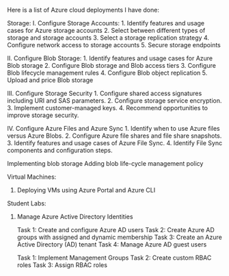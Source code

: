 Here is a list of Azure cloud deployments I have done:

Storage:
  I. Configure Storage Accounts:
    1. Identify features and usage cases for Azure storage accounts
    2. Select between different types of storage and storage accounts
    3. Select a storage replication strategy
    4. Configure network access to storage accounts
    5. Secure storage endpoints
 
  
  II. Configure Blob Storage:
    1. Identify features and usage cases for Azure Blob storage
    2. Configure Blob storage and Blob access tiers
    3. Configure Blob lifecycle management rules
    4. Configure Blob object replication
    5. Upload and price Blob storage
    
  III. Configure Storage Security
    1. Configure shared access signatures including URI and SAS parameters.
    2. Configure storage service encryption.
    3. Implement customer-managed keys.
    4. Recommend opportunities to improve storage security.

  IV. Configure Azure Files and Azure Sync
    1. Identify when to use Azure files versus Azure Blobs.
    2. Configure Azure file shares and file share snapshots.
    3. Identify features and usage cases of Azure File Sync.
    4. Identify File Sync components and configuration steps.


  
  Implementing blob storage
   Adding blob life-cycle management policy


Virtual Machines:
  1. Deploying VMs using Azure Portal and Azure CLI


Student Labs:
1. Manage Azure Active Directory Identities
  
    Task 1: Create and configure Azure AD users
    Task 2: Create Azure AD groups with assigned and dynamic membership
    Task 3: Create an Azure Active Directory (AD) tenant
    Task 4: Manage Azure AD guest users


    Task 1: Implement Management Groups
    Task 2: Create custom RBAC roles
    Task 3: Assign RBAC roles

